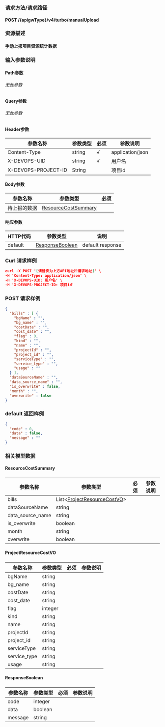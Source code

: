 ### 请求方法/请求路径
#### POST /{apigwType}/v4/turbo/manualUpload
### 资源描述
#### 手动上报项目资源统计数据
### 输入参数说明
#### Path参数
###### 无此参数
#### Query参数
###### 无此参数
#### Header参数

| 参数名称                | 参数类型   | 必须  | 参数说明             |
| ------------------- | ------ | --- | ---------------- |
| Content-Type        | string | √   | application/json |
| X-DEVOPS-UID        | string | √   | 用户名              |
| X-DEVOPS-PROJECT-ID | String |     | 项目id             |

#### Body参数

| 参数名称   | 参数类型                                        | 必须  |
| ------ | ------------------------------------------- | --- |
| 待上报的数据 | [ResourceCostSummary](#ResourceCostSummary) |     |

#### 响应参数

| HTTP代码  | 参数类型                                | 说明               |
| ------- | ----------------------------------- | ---------------- |
| default | [ResponseBoolean](#ResponseBoolean) | default response |

### Curl 请求样例

```Json
curl -X POST '[请替换为上方API地址栏请求地址]' \
-H 'Content-Type: application/json' \
-H 'X-DEVOPS-UID: 用户名' \
-H 'X-DEVOPS-PROJECT-ID: 项目id' 
```

### POST 请求样例

```Json
{
  "bills" : [ {
    "bgName" : "",
    "bg_name" : "",
    "costDate" : "",
    "cost_date" : "",
    "flag" : 0,
    "kind" : "",
    "name" : "",
    "projectId" : "",
    "project_id" : "",
    "serviceType" : "",
    "service_type" : "",
    "usage" : ""
  } ],
  "dataSourceName" : "",
  "data_source_name" : "",
  "is_overwrite" : false,
  "month" : "",
  "overwrite" : false
}
```

### default 返回样例

```Json
{
  "code" : 0,
  "data" : false,
  "message" : ""
}
```

### 相关模型数据
#### ResourceCostSummary
##### 

| 参数名称             | 参数类型                                                  | 必须  | 参数说明 |
| ---------------- | ----------------------------------------------------- | --- | ---- |
| bills            | List<[ProjectResourceCostVO](#ProjectResourceCostVO)> |     |      |
| dataSourceName   | string                                                |     |      |
| data_source_name | string                                                |     |      |
| is_overwrite     | boolean                                               |     |      |
| month            | string                                                |     |      |
| overwrite        | boolean                                               |     |      |

#### ProjectResourceCostVO
##### 

| 参数名称         | 参数类型    | 必须  | 参数说明 |
| ------------ | ------- | --- | ---- |
| bgName       | string  |     |      |
| bg_name      | string  |     |      |
| costDate     | string  |     |      |
| cost_date    | string  |     |      |
| flag         | integer |     |      |
| kind         | string  |     |      |
| name         | string  |     |      |
| projectId    | string  |     |      |
| project_id   | string  |     |      |
| serviceType  | string  |     |      |
| service_type | string  |     |      |
| usage        | string  |     |      |

#### ResponseBoolean
##### 

| 参数名称    | 参数类型    | 必须  | 参数说明 |
| ------- | ------- | --- | ---- |
| code    | integer |     |      |
| data    | boolean |     |      |
| message | string  |     |      |

 
